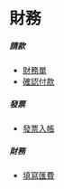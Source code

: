 # 財務

##### **請款**

- [財務單](/finance/payment/)
- [確認付款](/finance/payment/done/)

##### **發票**

- [發票入帳](/finance/invoice/invoice-done/)

##### **財務**

- [填寫匯費](finance/remittances)
